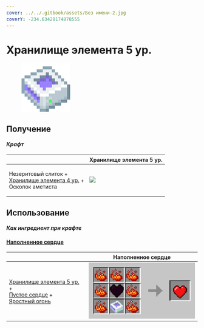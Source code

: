 ```yaml
---
cover: ../../.gitbook/assets/Без имени-2.jpg
coverY: -234.63428174878555
---
```


# Хранилище элемента 5 ур.

<figure><img src="../../.gitbook/assets/item_storage_cell_256k_128.png" alt=""><figcaption></figcaption></figure>

## Получение

#### _Крафт_

|                                                                                                                      | Хранилище элемента 5 ур.                                 |
| -------------------------------------------------------------------------------------------------------------------- | -------------------------------------------------------- |
| <p>Незеритовый слиток +<br><a href="item_storage_cell_64k.md">Хранилище элемента 4 ур.</a> +<br>Осколок аметиста</p> | ![](../../.gitbook/assets/item\_storage\_cell\_256k.png) |

## Использование

#### _Как ингредиент при крафте_

#### [Наполненное сердце](heart.md)

|                                                                                                                                                                        | Наполненное сердце                   |
| ---------------------------------------------------------------------------------------------------------------------------------------------------------------------- | ------------------------------------ |
| <p><a href="item_storage_cell_256k.md">Хранилище элемента 5 ур.</a> +<br><a href="heart_empty.md">Пустое сердце</a> +<br><a href="fury_fire.md">Яростный огонь</a></p> | ![](../../.gitbook/assets/heart.png) |
